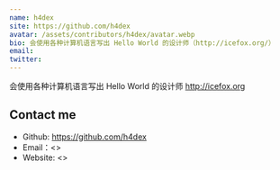```yaml
---
name: h4dex
site: https://github.com/h4dex
avatar: /assets/contributors/h4dex/avatar.webp
bio: 会使用各种计算机语言写出 Hello World 的设计师（http://icefox.org/）
email: 
twitter: 
---
```


会使用各种计算机语言写出 Hello World 的设计师 <http://icefox.org>

## Contact me

- Github: <https://github.com/h4dex>
- Email：<>
- Website: <>
